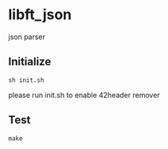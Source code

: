 # libft_json

json parser

## Initialize

```shell
sh init.sh
```

please run init.sh to enable 42header remover

## Test

```shell
make
```
